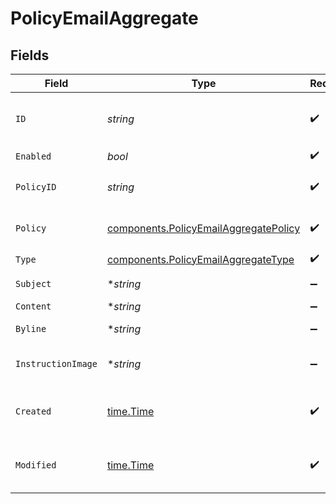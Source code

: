 # PolicyEmailAggregate


## Fields

| Field                                                                                          | Type                                                                                           | Required                                                                                       | Description                                                                                    | Example                                                                                        |
| ---------------------------------------------------------------------------------------------- | ---------------------------------------------------------------------------------------------- | ---------------------------------------------------------------------------------------------- | ---------------------------------------------------------------------------------------------- | ---------------------------------------------------------------------------------------------- |
| `ID`                                                                                           | *string*                                                                                       | :heavy_check_mark:                                                                             | Unique identifier of the policy email.                                                         | polemail_6276fa4aa3fe4a6faacafaddb19843a6                                                      |
| `Enabled`                                                                                      | *bool*                                                                                         | :heavy_check_mark:                                                                             | N/A                                                                                            |                                                                                                |
| `PolicyID`                                                                                     | *string*                                                                                       | :heavy_check_mark:                                                                             | Unique identifier of the policy.                                                               | pol_32d43243dd434                                                                              |
| `Policy`                                                                                       | [components.PolicyEmailAggregatePolicy](../../models/components/policyemailaggregatepolicy.md) | :heavy_check_mark:                                                                             | The policy the email is linked to                                                              |                                                                                                |
| `Type`                                                                                         | [components.PolicyEmailAggregateType](../../models/components/policyemailaggregatetype.md)     | :heavy_check_mark:                                                                             | N/A                                                                                            |                                                                                                |
| `Subject`                                                                                      | **string*                                                                                      | :heavy_minus_sign:                                                                             | Email  subject.                                                                                |                                                                                                |
| `Content`                                                                                      | **string*                                                                                      | :heavy_minus_sign:                                                                             | Email body.                                                                                    |                                                                                                |
| `Byline`                                                                                       | **string*                                                                                      | :heavy_minus_sign:                                                                             | Email byline.                                                                                  |                                                                                                |
| `InstructionImage`                                                                             | **string*                                                                                      | :heavy_minus_sign:                                                                             | Email instruction image.                                                                       |                                                                                                |
| `Created`                                                                                      | [time.Time](https://pkg.go.dev/time#Time)                                                      | :heavy_check_mark:                                                                             | Datetime when the policy email created.                                                        | 2024-11-18 15:05:48.717 +0000 UTC                                                              |
| `Modified`                                                                                     | [time.Time](https://pkg.go.dev/time#Time)                                                      | :heavy_check_mark:                                                                             | Datetime when the policy email modified.                                                       | 2024-11-18 15:05:48.717 +0000 UTC                                                              |